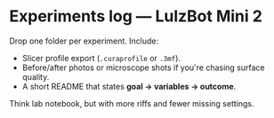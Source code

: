 # Experiments log — LulzBot Mini 2

Drop one folder per experiment. Include:
- Slicer profile export (`.curaprofile` or `.3mf`).
- Before/after photos or microscope shots if you're chasing surface quality.
- A short README that states **goal → variables → outcome**.

Think lab notebook, but with more riffs and fewer missing settings.
